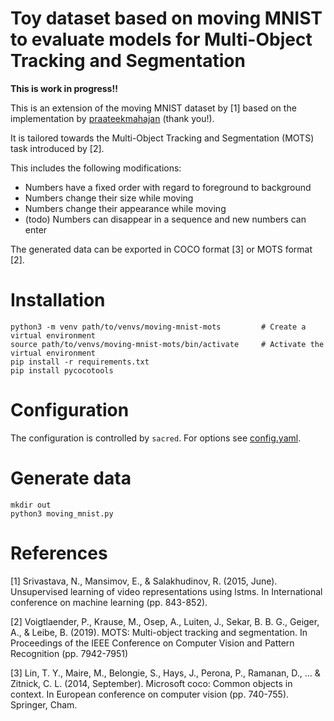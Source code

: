 # Toy dataset based on moving MNIST to evaluate models for Multi-Object Tracking and Segmentation

**This is work in progress!!**

This is an extension of the moving MNIST dataset by [1] based on the implementation by [praateekmahajan](https://gist.github.com/praateekmahajan/b42ef0d295f528c986e2b3a0b31ec1fe) (thank you!).

It is tailored towards the Multi-Object Tracking and Segmentation (MOTS) task introduced by [2].

This includes the following modifications:

- Numbers have a fixed order with regard to foreground to background
- Numbers change their size while moving
- Numbers change their appearance while moving
- (todo) Numbers can disappear in a sequence and new numbers can enter

The generated data can be exported in COCO format [3] or MOTS format [2].


# Installation

```
python3 -m venv path/to/venvs/moving-mnist-mots         # Create a virtual environment
source path/to/venvs/moving-mnist-mots/bin/activate     # Activate the virtual environment
pip install -r requirements.txt
pip install pycocotools
```

# Configuration

The configuration is controlled by `sacred`. For options see [config.yaml](config.yaml).

# Generate data

```
mkdir out
python3 moving_mnist.py
```

# References

[1] Srivastava, N., Mansimov, E., & Salakhudinov, R. (2015, June). Unsupervised learning of video 
    representations using lstms. In International conference on machine learning (pp. 843-852).

[2] Voigtlaender, P., Krause, M., Osep, A., Luiten, J., Sekar, B. B. G., Geiger, A., & Leibe, B. 
    (2019). MOTS: Multi-object tracking and segmentation. In Proceedings of the IEEE Conference on 
    Computer Vision and Pattern Recognition (pp. 7942-7951)

[3] Lin, T. Y., Maire, M., Belongie, S., Hays, J., Perona, P., Ramanan, D., ... & Zitnick, C. L. 
    (2014, September). Microsoft coco: Common objects in context. In European conference on 
    computer vision (pp. 740-755). Springer, Cham.
